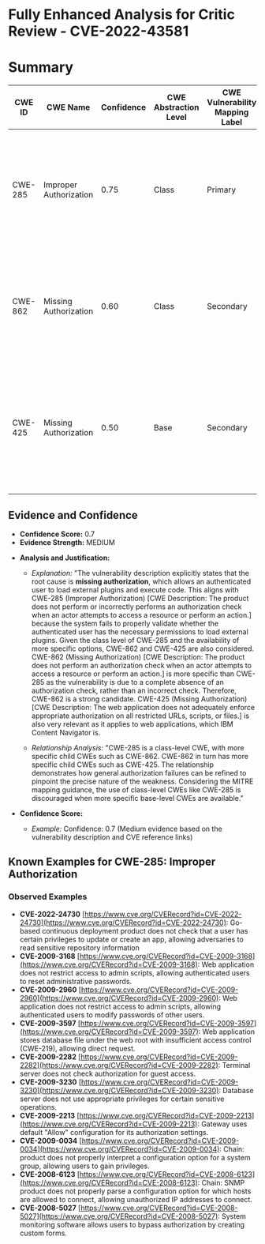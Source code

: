 # Fully Enhanced Analysis for Critic Review - CVE-2022-43581

# Summary
| CWE ID  | CWE Name   | Confidence | CWE Abstraction Level | CWE Vulnerability Mapping Label | CWE-Vulnerability Mapping Notes |
|--------------|-----------------------------------------------------------------------------------------------------------------|------------|-----------------------|---------------------------------------|----------------------------------------------------------------------------------------------------------------------------------|
| CWE-285 | Improper Authorization | 0.75 | Class | Primary | Discouraged: CWE-285 is high-level and lower-level CWEs can frequently be used instead. It is a level-1 Class (i.e., a child of a Pillar). |
| CWE-862 | Missing Authorization | 0.60 | Class | Secondary | Allowed-with-Review: This CWE entry is a Class and might have Base-level children that would be more appropriate |
| CWE-425 | Missing Authorization | 0.50 | Base | Secondary | Allowed: This CWE entry is at the Base level of abstraction, which is a preferred level of abstraction for mapping to the root causes of vulnerabilities. |

## Evidence and Confidence

*   **Confidence Score:** 0.7
*   **Evidence Strength:** MEDIUM

- **Analysis and Justification:**  
  - *Explanation:* "The vulnerability description explicitly states that the root cause is **missing authorization**, which allows an authenticated user to load external plugins and execute code. This aligns with CWE-285 (Improper Authorization) [CWE Description: The product does not perform or incorrectly performs an authorization check when an actor attempts to access a resource or perform an action.] because the system fails to properly validate whether the authenticated user has the necessary permissions to load external plugins. Given the class level of CWE-285 and the availability of more specific options, CWE-862 and CWE-425 are also considered.
CWE-862 (Missing Authorization) [CWE Description: The product does not perform an authorization check when an actor attempts to access a resource or perform an action.] is more specific than CWE-285 as the vulnerability is due to a complete absence of an authorization check, rather than an incorrect check. Therefore, CWE-862 is a strong candidate.
CWE-425 (Missing Authorization) [CWE Description: The web application does not adequately enforce appropriate authorization on all restricted URLs, scripts, or files.] is also very relevant as it applies to web applications, which IBM Content Navigator is.

  - *Relationship Analysis:* "CWE-285 is a class-level CWE, with more specific child CWEs such as CWE-862. CWE-862 in turn has more specific child CWEs such as CWE-425. The relationship demonstrates how general authorization failures can be refined to pinpoint the precise nature of the weakness. Considering the MITRE mapping guidance, the use of class-level CWEs like CWE-285 is discouraged when more specific base-level CWEs are available."

- **Confidence Score:**  
  - *Example:* Confidence: 0.7 (Medium evidence based on the vulnerability description and CVE reference links)



## Known Examples for CWE-285: Improper Authorization
### Observed Examples
- **CVE-2022-24730** [https://www.cve.org/CVERecord?id=CVE-2022-24730](https://www.cve.org/CVERecord?id=CVE-2022-24730): Go-based continuous deployment product does not check that a user has certain privileges to update or create an app, allowing adversaries to read sensitive repository information
- **CVE-2009-3168** [https://www.cve.org/CVERecord?id=CVE-2009-3168](https://www.cve.org/CVERecord?id=CVE-2009-3168): Web application does not restrict access to admin scripts, allowing authenticated users to reset administrative passwords.
- **CVE-2009-2960** [https://www.cve.org/CVERecord?id=CVE-2009-2960](https://www.cve.org/CVERecord?id=CVE-2009-2960): Web application does not restrict access to admin scripts, allowing authenticated users to modify passwords of other users.
- **CVE-2009-3597** [https://www.cve.org/CVERecord?id=CVE-2009-3597](https://www.cve.org/CVERecord?id=CVE-2009-3597): Web application stores database file under the web root with insufficient access control (CWE-219), allowing direct request.
- **CVE-2009-2282** [https://www.cve.org/CVERecord?id=CVE-2009-2282](https://www.cve.org/CVERecord?id=CVE-2009-2282): Terminal server does not check authorization for guest access.
- **CVE-2009-3230** [https://www.cve.org/CVERecord?id=CVE-2009-3230](https://www.cve.org/CVERecord?id=CVE-2009-3230): Database server does not use appropriate privileges for certain sensitive operations.
- **CVE-2009-2213** [https://www.cve.org/CVERecord?id=CVE-2009-2213](https://www.cve.org/CVERecord?id=CVE-2009-2213): Gateway uses default "Allow" configuration for its authorization settings.
- **CVE-2009-0034** [https://www.cve.org/CVERecord?id=CVE-2009-0034](https://www.cve.org/CVERecord?id=CVE-2009-0034): Chain: product does not properly interpret a configuration option for a system group, allowing users to gain privileges.
- **CVE-2008-6123** [https://www.cve.org/CVERecord?id=CVE-2008-6123](https://www.cve.org/CVERecord?id=CVE-2008-6123): Chain: SNMP product does not properly parse a configuration option for which hosts are allowed to connect, allowing unauthorized IP addresses to connect.
- **CVE-2008-5027** [https://www.cve.org/CVERecord?id=CVE-2008-5027](https://www.cve.org/CVERecord?id=CVE-2008-5027): System monitoring software allows users to bypass authorization by creating custom forms.
